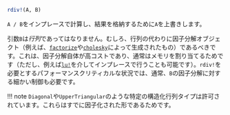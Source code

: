 ```julia
rdiv!(A, B)
```

`A / B`をインプレースで計算し、結果を格納するために`A`を上書きします。

引数`B`は*行列*であってはなりません。むしろ、行列の代わりに因子分解オブジェクト（例えば、[`factorize`](@ref)や[`cholesky`](@ref)によって生成されたもの）であるべきです。これは、因子分解自体が高コストであり、通常はメモリを割り当てるためです（ただし、例えば[`lu!`](@ref)を介してインプレースで行うことも可能です）。`rdiv!`を必要とするパフォーマンスクリティカルな状況では、通常、`B`の因子分解に対する細かい制御も必要です。

!!! note
    `Diagonal`や`UpperTriangular`のような特定の構造化行列タイプは許可されています。これらはすでに因子化された形であるためです。

